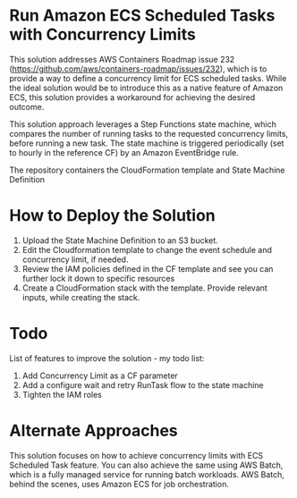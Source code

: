 # Run Amazon ECS Scheduled Tasks with Concurrency Limits

This solution addresses AWS Containers Roadmap issue 232 (https://github.com/aws/containers-roadmap/issues/232), which is to provide a way to define a concurrency limit for ECS scheduled tasks. While the ideal solution would be to introduce this as a native feature of Amazon ECS, this solution provides a workaround for achieving the desired outcome. 

This solution approach leverages a Step Functions state machine, which compares the number of running tasks to the requested concurrency limits, before running a new task. The state machine is triggered periodically (set to hourly in the reference CF) by an Amazon EventBridge rule.

The repository containers the CloudFormation template and State Machine Definition


# How to Deploy the Solution

1. Upload the State Machine Definition to an S3 bucket.
2. Edit the Cloudformation template to change the event schedule and concurrency limit, if needed.
3. Review the IAM policies defined in the CF template and see you can further lock it down to specific resources
4. Create a CloudFormation stack with the template. Provide relevant inputs, while creating the stack. 

# Todo
List of features to improve the solution - my todo list:
1. Add Concurrency Limit as a CF parameter
2. Add a configure wait and retry RunTask flow to the state machine
3. Tighten the IAM roles  

# Alternate Approaches

This solution focuses on how to achieve concurrency limits with ECS Scheduled Task feature. You can also achieve the same using AWS Batch, which is a fully managed service for running batch workloads. AWS Batch, behind the scenes, uses Amazon ECS for job orchestration.

